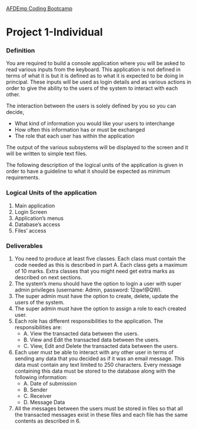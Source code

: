 [AFDEmp Coding Bootcamp](https://www.afdemp.org/)

Project 1-Individual
===

### Definition
You are required to build a console application where you will be asked to read various inputs from the keyboard.
This application is not defined in terms of what it is but it is defined as to what it is expected to be doing in principal.
These inputs will be used as login details and as various actions in order to give the ability to the users of the system to interact with each other.

The interaction between the users is solely defined by you so you can decide,
  - What kind of information you would like your users to interchange
  - How often this information has or must be exchanged
  - The role that each user has within the application

The output of the various subsystems will be displayed to the screen and it will be written to simple text files.

The following description of the logical units of the application is given in order to have a guideline to what it should be expected as minimum requirements.

### Logical Units of the application
1. Main application
2. Login Screen
3. Application’s menus
4. Database’s access
5. Files’ access

### Deliverables
1. You need to produce at least five classes. Each class must contain the code needed as this is described in part A. Each class gets a maximum of 10 marks. Extra classes that you might need get extra marks as described on next sections.
2. The system’s menu should have the option to login a user with super admin privileges (username: Admin, password: 12qw!@QW).
3. The super admin must have the option to create, delete, update the users of the system.
4. The super admin must have the option to assign a role to each created user.
5. Each role has different responsibilities to the application. The responsibilities are:
   - A. View the transacted data between the users.
   - B. View and Edit the transacted data between the users.
   - C. View, Edit and Delete the transacted data between the users.
6. Each user must be able to interact with any other user in terms of sending any data that you decided as if it was an email message. This data must contain any text limited to 250 characters. Every message containing this data must be stored to the database along with the following information:
   - A. Date of submission
   - B. Sender
   - C. Receiver
   - D. Message Data
7. All the messages between the users must be stored in files so that all the transacted messages exist in these files and each file has the same contents as described in 6.